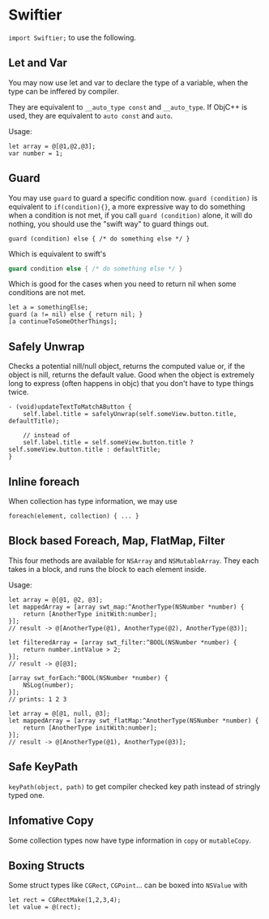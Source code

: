 # Swiftier

`import Swiftier;` to use the following.

## Let and Var

You may now use let and var to declare the type of a variable, when the type can be inffered by compiler.

They are equivalent to `__auto_type const` and `__auto_type`. If ObjC++ is used, they are equivalent to `auto const` and `auto`.

Usage:

```objc
let array = @[@1,@2,@3];
var number = 1;
```

## Guard

You may use `guard` to guard a specific condition now. `guard (condition)` is equivalent to `if(condition){}`, a more expressive way to do something when a condition is not met, if you call `guard (condition)` alone, it will do nothing, you should use the "swift way" to guard things out.

```objc
guard (condition) else { /* do something else */ }
```

Which is equivalent to swift's

```swift
guard condition else { /* do something else */ }
```

Which is good for the cases when you need to return nil when some conditions are not met.

```objc
let a = somethingElse;
guard (a != nil) else { return nil; }
[a continueToSomeOtherThings];
```

## Safely Unwrap

Checks a potential nill/null object, returns the computed value or, if the object is nill, returns the default value. Good when the object is extremely long to express (often happens in objc) that you don't have to type things twice.

```objc
- (void)updateTextToMatchAButton {
    self.label.title = safelyUnwrap(self.someView.button.title, defaultTitle);
    
    // instead of
    self.label.title = self.someView.button.title ? self.someView.button.title : defaultTitle;
}
```

## Inline foreach

When collection has type information, we may use 

```objc
foreach(element, collection) { ... }
```

## Block based Foreach, Map, FlatMap, Filter

This four methods are available for `NSArray` and `NSMutableArray`. They each takes in a block, and runs the block to each element inside.

Usage:

```objc
let array = @[@1, @2, @3];
let mappedArray = [array swt_map:^AnotherType(NSNumber *number) {
    return [AnotherType initWith:number];
}];
// result -> @[AnotherType(@1), AnotherType(@2), AnotherType(@3)];

let filteredArray = [array swt_filter:^BOOL(NSNumber *number) {
    return number.intValue > 2;
}];
// result -> @[@3];

[array swt_forEach:^BOOL(NSNumber *number) {
    NSLog(number);
}];
// prints: 1 2 3

let array = @[@1, null, @3];
let mappedArray = [array swt_flatMap:^AnotherType(NSNumber *number) {
    return [AnotherType initWith:number];
}];
// result -> @[AnotherType(@1), AnotherType(@3)];
```

## Safe KeyPath

`keyPath(object, path)` to get compiler checked key path instead of stringly typed one.

## Infomative Copy

Some collection types now have type information in `copy` or `mutableCopy`.

## Boxing Structs

Some struct types like `CGRect`, `CGPoint`... can be boxed into `NSValue` with

```objc
let rect = CGRectMake(1,2,3,4);
let value = @(rect);
```

